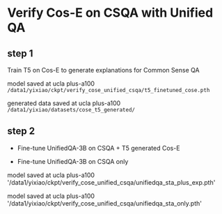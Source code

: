 # Verify Cos-E on CSQA with Unified QA


## step 1
Train T5 on Cos-E to generate explanations for Common Sense QA

model saved at ucla plus-a100 `/data1/yixiao/ckpt/verify_cose_unified_csqa/t5_finetuned_cose.pth`

generated data saved at ucla plus-a100 `/data1/yixiao/datasets/cose_t5_generated/`

## step 2
* Fine-tune UnifiedQA-3B on CSQA + T5 generated Cos-E

* Fine-tune UnifiedQA-3B on CSQA only

model saved at ucla plus-a100 '/data1/yixiao/ckpt/verify_cose_unified_csqa/unifiedqa_sta_plus_exp.pth'

model saved at ucla plus-a100 '/data1/yixiao/ckpt/verify_cose_unified_csqa/unifiedqa_sta_only.pth'

